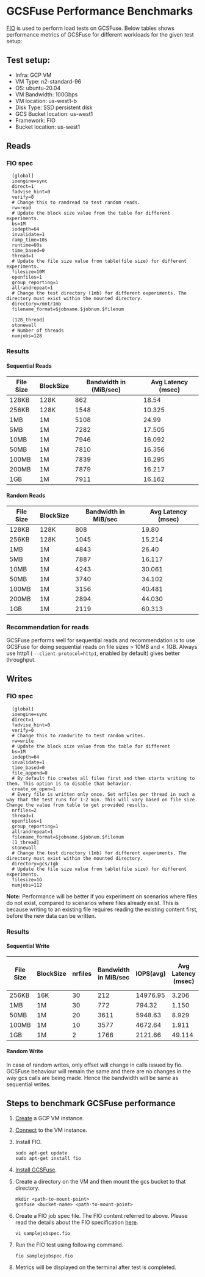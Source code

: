 # GCSFuse Performance Benchmarks

[FIO](https://fio.readthedocs.io/en/latest/) is used to perform load tests on
GCSFuse. Below tables shows performance metrics of GCSFuse for different
workloads for the given test setup:

## Test setup:

* Infra: GCP VM
* VM Type: n2-standard-96
* OS: ubuntu-20.04
* VM Bandwidth: 100Gbps
* VM location: us-west1-b
* Disk Type: SSD persistent disk
* GCS Bucket location: us-west1
* Framework: FIO
* Bucket location: us-west1

## Reads

### FIO spec

  ```
    [global]
    ioengine=sync
    direct=1
    fadvise_hint=0
    verify=0
    # Change this to randread to test random reads.
    rw=read  
    # Update the block size value from the table for different experiments.
    bs=1M  
    iodepth=64
    invalidate=1
    ramp_time=10s
    runtime=60s
    time_based=0
    thread=1
    # Update the file size value from table(file size) for different experiments.
    filesize=10M  
    openfiles=1
    group_reporting=1
    allrandrepeat=1
    # Change the test directory (1mb) for different experiments. The directory must exist within the mounted directory.
    directory=/mnt/1mb  
    filename_format=$jobname.$jobnum.$filenum
    
    [128_thread]
    stonewall
    # Number of threads
    numjobs=128 
```

### Results

#### Sequential Reads

| File Size | BlockSize | Bandwidth in (MiB/sec) | Avg Latency (msec) |
|-----------|-----------|------------------------|--------------------|
| 128KB     | 128K      | 862                    | 18.54              |
| 256KB     | 128K      | 1548                   | 10.325             |
| 1MB       | 1M        | 5108                   | 24.99              |
| 5MB       | 1M        | 7282                   | 17.505             |
| 10MB      | 1M        | 7946                   | 16.092             |
| 50MB      | 1M        | 7810                   | 16.356             |
| 100MB     | 1M        | 7839                   | 16.295             |
| 200MB     | 1M        | 7879                   | 16.217             |
| 1GB       | 1M        | 7911                   | 16.162             |

#### Random Reads

| File Size | BlockSize | Bandwidth in MiB/sec | Avg Latency (msec) |
|-----------|-----------|----------------------|--------------------|
| 128KB     | 128K      | 808                  | 19.80              |
| 256KB     | 128K      | 1045                 | 15.214             |
| 1MB       | 1M        | 4843                 | 26.40              |
| 5MB       | 1M        | 7887                 | 16.117             |
| 10MB      | 1M        | 4243                 | 30.061             |
| 50MB      | 1M        | 3740                 | 34.102             |
| 100MB     | 1M        | 3156                 | 40.481             |
| 200MB     | 1M        | 2894                 | 44.030             |
| 1GB       | 1M        | 2119                 | 60.313             |

### Recommendation for reads

GCSFuse performs well for sequential reads and recommendation is to use GCSFuse
for doing sequential reads on file sizes > 10MB and < 1GB. Always use http1 (
`--client-protocol=http1`, enabled by default) gives better throughput.

## Writes

### FIO spec
  ```
    [global]
    ioengine=sync
    direct=1
    fadvise_hint=0
    verify=0
    # Change this to randwrite to test random writes.
    rw=write   
    # Update the block size value from the table for different 
    bs=1M
    iodepth=64
    invalidate=1
    time_based=0
    file_append=0
    # By default fio creates all files first and then starts writing to them. This option is to disable that behavior. 
    create_on_open=1 
    # Every file is written only once. Set nrfiles per thread in such a way that the test runs for 1-2 min. This will vary based on file size. Change the value from table to get provided results.
    nrfiles=2
    thread=1
    openfiles=1
    group_reporting=1
    allrandrepeat=1
    filename_format=$jobname.$jobnum.$filenum
    [1_thread]
    stonewall
    # Change the test directory (1mb) for different experiments. The directory must exist within the mounted directory.
    directory=gcs/1gb
    # Update the file size value from table(file size) for different experiments.
    filesize=1G  
    numjobs=112
 ```

**Note:** Performance will be better if you experiment on scenarios where files do not exist,
compared to scenarios where files already exist. This is because writing to an existing
file requires reading the existing content first, before the new data can be written.

### Results

#### Sequential Write

| File Size | BlockSize | nrfiles | Bandwidth in MiB/sec | IOPS(avg) | Avg Latency (msec) | Network Send Traffic (GiB/s) |
|-----------|-----------|---------|----------------------|-----------|--------------------|------------------------------|
| 256KB     | 16K       | 30      | 212                  | 14976.95  | 3.206              | 0.027                        |
| 1MB       | 1M        | 30      | 772                  | 794.32    | 1.150              | 0.036                        |
| 50MB      | 1M        | 20      | 3611                 | 5948.63   | 8.929              | 1.33                         |
| 100MB     | 1M        | 10      | 3577                 | 4672.64   | 1.911              | 1.41                         |
| 1GB       | 1M        | 2       | 1766                 | 2121.66   | 49.114             | 1.77                         |

#### Random Write

In case of random writes, only offset will change in calls issued by fio.
GCSFuse behaviour will
remain the same and there are no changes in the way gcs calls are being made.
Hence the bandwidth will be same
as sequential writes.

## Steps to benchmark GCSFuse performance

1. [Create](https://cloud.google.com/compute/docs/instances/create-start-instance#publicimage)
   a GCP VM instance.
2. [Connect](https://cloud.google.com/compute/docs/instances/connecting-to-instance)
   to the VM instance.
3. Install FIO.

    ```
    sudo apt-get update
    sudo apt-get install fio
    ```

5. [Install GCSFuse](https://github.com/GoogleCloudPlatform/gcsfuse/blob/master/docs/installing.md#linux).
6. Create a directory on the VM and then mount the gcs bucket to that directory.

    ```
    mkdir <path-to-mount-point>
    gcsfuse <bucket-name> <path-to-mount-point>
    ```

7. Create a FIO job spec file.
   The FIO content referred to above. Please read the details about the FIO
   specification
   [here](https://fio.readthedocs.io/en/latest/).
    ```
    vi samplejobspec.fio
    ```

8. Run the FIO test using following command.

    ```
    fio samplejobspec.fio
    ```

9. Metrics will be displayed on the terminal after test is completed.